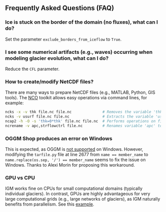 ## Frequently Asked Questions (FAQ)

### Ice is stuck on the border of the domain (no fluxes), what can I do?

Set the parameter `exclude_borders_from_iceflow` to `True`.

### I see some numerical artifacts (e.g., waves) occurring when modeling glacier evolution, what can I do?

Reduce the `CFL` parameter.

### How to create/modify NetCDF files?

There are many ways to prepare NetCDF files (e.g., MATLAB, Python, GIS tools). The [NCO](http://nco.sourceforge.net/) toolkit allows easy operations via command lines, for example:

```bash
ncks -x -v thk file.nc file.nc              # Removes the variable 'thk' from file.nc
ncks -v usurf file.nc file.nc               # Extracts the variable 'usurf' from file.nc
ncap2 -h -O -s 'thk=0*thk' file.nc file.nc  # Performs operations on file.nc, here forcing zero 'thk'
ncrename -v apc,strflowctrl file.nc         # Renames variable 'apc' to 'strflowctrl' in file.nc
```

### OGGM Shop produces an error on Windows

This is expected, as OGGM is [not supported](https://github.com/OGGM/oggm/issues/870) on Windows. However, modifying the `tarfile.py` file at line 2677 from `name == member_name` to `name.replace(os.sep, '/') == member_name` seems to fix the issue on Windows. Thanks to Alexi Morin for proposing this workaround.

### GPU vs CPU

IGM works fine on CPUs for small computational domains (typically individual glaciers). In contrast, GPUs are highly advantageous for very large computational grids (e.g., large networks of glaciers), as IGM naturally benefits from parallelism. See this [example](https://youtu.be/Sna673xb-PE).
